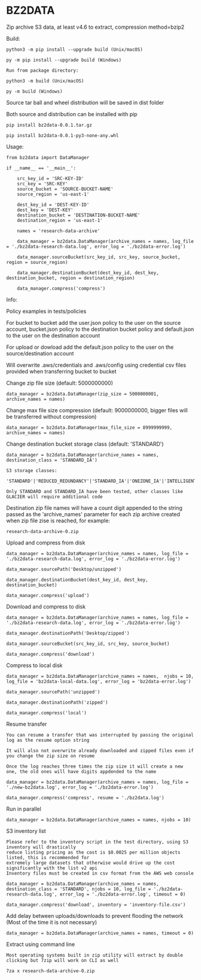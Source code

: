 
# BZ2DATA

Zip archive S3 data, at least v4.6 to extract, compression method=bzip2


Build:

	python3 -m pip install --upgrade build (Unix/macOS)
	
    py -m pip install --upgrade build (Windows)

    Run from package directory:
    
    python3 -m build (Unix/macOS)
	
    py -m build (Windows)

Source tar ball and wheel distribution will be saved in dist folder

Both source and distribution can be installed with pip

	pip install bz2data-0.0.1.tar.gz	

	pip install bz2data-0.0.1-py3-none-any.whl


Usage:

    from bz2data import DataManager

    if __name__ == '__main__':

        src_key_id = 'SRC-KEY-ID'
        src_key = 'SRC-KEY'
        source_bucket = 'SOURCE-BUCKET-NAME'
        source_region = 'us-east-1'

        dest_key_id = 'DEST-KEY-ID'
        dest_key = 'DEST-KEY'
        destination_bucket = 'DESTINATION-BUCKET-NAME'
        destination_region = 'us-east-1'
        
        names = 'research-data-archive'

        data_manager = bz2data.DataManager(archive_names = names, log_file = './bz2data-research-data.log', error_log = './bz2data-error.log')
        
        data_manager.sourceBucket(src_key_id, src_key, source_bucket, region = source_region)

        data_manager.destinationBucket(dest_key_id, dest_key, destination_bucket, region = destination_region)

        data_manager.compress('compress')


Info:

Policy examples in tests/policies

For bucket to bucket add the user.json policy to the user on the source account, bucket.json policy to the destination bucket policy and default.json to the user on the destination account

For upload or dowload add the default.json policy to the user on the source/destination account

Will overwrite .aws/credentials and .aws/config using credential csv files provided when transferring bucket to bucket

Change zip file size (default: 5000000000)

    data_manager = bz2data.DataManager(zip_size = 5000000001, archive_names = names)
    
Change max file size compression (default: 9000000000, bigger files will be transferred without compression)

    data_manager = bz2data.DataManager(max_file_size = 8999999999, archive_names = names)

Change destination bucket storage class (default: 'STANDARD')

    data_manager = bz2data.DataManager(archive_names = names, destination_class = 'STANDARD_IA')

    S3 storage classes:

    'STANDARD'|'REDUCED_REDUNDANCY'|'STANDARD_IA'|'ONEZONE_IA'|'INTELLIGENT_TIERING'|'GLACIER'|'DEEP_ARCHIVE'|'OUTPOSTS'|'GLACIER_IR'|'SNOW'|'EXPRESS_ONEZONE'
    
    Only STANDARD and STANDARD_IA have been tested, other classes like GLACIER will require additional code
 
Destination zip file names will have a count digit appended to the 
string passed as the 'archive_names' parameter for each zip archive created when 
zip file zise is reached, for example:

    research-data-archive-0.zip

Upload and compress from disk

    data_manager = bz2data.DataManager(archive_names = names, log_file = './bz2data-research-data.log', error_log = './bz2data-error.log')
    
    data_manager.sourcePath('Desktop/unzipped')

    data_manager.destinationBucket(dest_key_id, dest_key, destination_bucket)

    data_manager.compress('upload')

Download and compress to disk

    data_manager = bz2data.DataManager(archive_names = names, log_file = './bz2data-research-data.log', error_log = './bz2data-error.log')
    
    data_manager.destinationPath('Desktop/zipped')

    data_manager.sourceBucket(src_key_id, src_key, source_bucket)

    data_manager.compress('download')
    
Compress to local disk
    
    data_manager = bz2data.DataManager(archive_names = names,  njobs = 10, log_file = 'bz2data-local-data.log', error_log = 'bz2data-error.log')

    data_manager.sourcePath('unzipped')
    
    data_manager.destinationPath('zipped')
    
    data_manager.compress('local')

Resume transfer

    You can resume a transfer that was interrupted by passing the original log as the resume option string
    
    It will also not overwrite already downloaded and zipped files even if you change the zip size on resume
    
    Once the log reaches three times the zip size it will create a new one, the old ones will have digits appdended to the name
    
    data_manager = bz2data.DataManager(archive_names = names, log_file = './new-bz2data.log', error_log = './bz2data-error.log')
    
    data_manager.compress('compress', resume = './bz2data.log')

Run in parallel

    data_manager = bz2data.DataManager(archive_names = names, njobs = 10)
    
S3 inventory list

    Please refer to the inventory script in the test directory, using S3 inventory will drastically
    reduce listing pricing as the cost is $0.0025 per million objects listed, this is recommended for 
    extremely large datasets that otherwise would drive up the cost significantly with the list v2 api
    Inventory files must be created in csv format from the AWS web console
    
    data_manager = bz2data.DataManager(archive_names = names, destination_class = 'STANDARD', njobs = 10, log_file = './bz2data-research-data.log', error_log = './bz2data-error.log', timeout = 0)
    
    data_manager.compress('download', inventory = 'inventory-file.csv')

Add delay between uploads/downloads to prevent flooding the network (Most of the time it is not necessary)

    data_manager = bz2data.DataManager(archive_names = names, timeout = 0)

Extract using command line

    Most operating systems built in zip utility will extract by double clicking but 7zip will work on CLI as well
    
    7za x research-data-archive-0.zip
